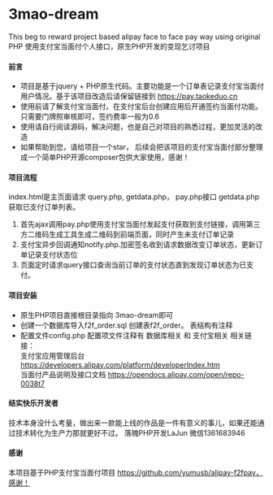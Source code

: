# 3mao-dream
This beg to reward  project based  alipay  face to face pay way using  original  PHP 使用支付宝当面付个人接口，原生PHP开发的变现乞讨项目 
#### 前言
* 项目是基于jquery + PHP原生代码。主要功能是一个订单表记录支付宝当面付用户情况。基于该项目改造后请保留链接到 https://pay.taokeduo.cn
* 使用前请了解支付宝当面付。在支付宝后台创建应用后开通签约当面付功能。只需要门牌照审核即可，签约费率一般为0.6
* 使用请自行阅读源码，解决问题，也是自己对项目的熟悉过程，更加灵活的改造
* 如果帮助到您，请给项目一个star， 后续会把该项目的支付宝当面付部分整理成一个简单PHP开源composer包供大家使用，感谢！
#### 项目流程
index.html是主页面请求 query.php, getdata.php， pay.php接口
getdata.php 获取已支付订单列表。
1. 首先ajax调用pay.php使用支付宝当面付发起支付获取到支付链接，调用第三方二维码生成工具生成二维码到前端页面，同时产生未支付订单记录
2. 支付宝异步回调通知notify.php.加密签名收到请求数据改变订单状态，更新订单记录支付状态位
3. 页面定时请求query接口查询当前订单的支付状态直到发现订单状态为已支付。

#### 项目安装

* 原生PHP项目直接根目录指向 3mao-dream即可
* 创建一个数据库导入f2f_order.sql 创建表f2f_order。 表结构有注释
* 配置文件config.php 配置项文件注释有 数据库相关 和 支付宝相关
相关链接：
 <br>支付宝应用管理后台 https://developers.alipay.com/platform/developerIndex.htm
<br> 当面付产品说明及接口文档 https://opendocs.alipay.com/open/repo-0038t7

#### 结实快乐开发者
技术本身没什么考量，做出来一款能上线的作品是一件有意义的事儿，如果还能通过技术转化为生产力那就更好不过。
落魄PHP开发LaJun 微信1361683946
#### 感谢
本项目基于PHP支付宝当面付项目 https://github.com/yumusb/alipay-f2fpay，感谢！
